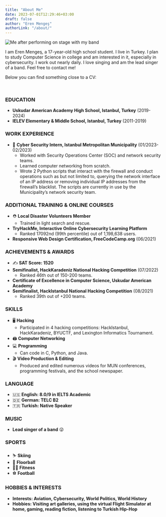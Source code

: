```yaml
---
title: "About Me"
date: 2023-07-01T12:29:46+03:00
draft: false
author: "Eren Mengeş"
authorLink: "/about/"
---
```


![](/images/about_image.JPG "Me after performing on stage with my band")

I am Eren Mengeş, a 17-year-old high school student. I live in Turkey. I plan to study Computer Science in college and am interested in it, especially in cybersecurity. I work out nearly daily. I love singing and am the lead singer of a band. Feel free to contact me!

Below you can find something close to a CV:

&nbsp;

### EDUCATION

* **Uskudar American Academy High School, Istanbul, Turkey** (2019-2024)
* **IELEV Elementary & Middle School, Istanbul, Turkey** (2011-2019)	          
### WORK EXPERIENCE

* :city_sunset: **Cyber Security Intern, Istanbul Metropolitan Municipality** (01/2023-02/2023)
	* Worked with Security Operations Center (SOC) and network security teams.
	* Learned computer networking from scratch.
	* Wrote 2 Python scripts that interact with the firewall and conduct operations such as but not limited to, querying the network interface of an IP address or removing individual IP addresses from the firewall’s blacklist. The scripts are currently in use by the Municipality’s network security team.


### ADDITIONAL TRAINING & ONLINE COURSES

* :rescue_worker_helmet: **Local Disaster Volunteers Member** 
	* Trained in light search and rescue.
* **TryHackMe, Interactive Online Cybersecurity Learning Platform**
	* Ranked 17092nd (99th percentile) out of 1,198,638 users.
* **Responsive Web Design Certification, FreeCodeCamp.org** (06/2021)	

### ACHIEVEMENTS & AWARDS

* :writing_hand: **SAT Score: 1520** 
* **Semifinalist, HackKaradeniz National Hacking Competition** (07/2022)
	* Ranked 46th out of 150-200 teams.
* **Certificate of Excellence in Computer Science, Uskudar American Academy**
* **Semifinalist, HackIstanbul National Hacking Competition** (08/2021)
	* Ranked 39th out of +200 teams.

### SKILLS

* :desktop_computer: **Hacking** 
	* Participated in 4 hacking competitions: HackIstanbul, HackKaradeniz, BYUCTF, and Lexington Informatics Tournament.
* :printer: **Computer Networking**
* :computer: **Programming** 
	* Can code in C, Python, and Java.
* :clapper: **Video Production & Editing** 
	* Produced and edited numerous videos for MUN conferences, programming festivals, and the school newspaper.

### LANGUAGE

* :us: **English: 8.0/9 in IELTS Academic** 
* :de: **German: TELC B2** 
* :tr: **Turkish: Native Speaker** 

### MUSIC

* **Lead singer of a band** :stuck_out_tongue_winking_eye:

### SPORTS

* :skier: **Skiing** 
* :field_hockey: **Floorball**	
* :weight_lifting_man: **Fitness** 
* :soccer: **Football** 

### HOBBIES & INTERESTS

* **Interests: Aviation, Cybersecurity, World Politics, World History**
* **Hobbies: Visiting art galleries, using the virtual Flight Simulator at home, gaming, reading fiction, listening to Turkish Hip-Hop**

